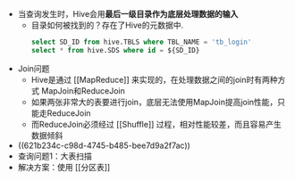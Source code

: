 - 当查询发生时，Hive会用**最后一级目录作为底层处理数据的输入**
	- 目录如何被找到的？存在了Hive的元数据中.
	  ```SQL
	  select SD_ID from hive.TBLS where TBL_NAME = 'tb_login'
	  select * from hive.SDS where id = ${SD_ID}
	  ```
- Join问题
	- Hive是通过 [[MapReduce]] 来实现的，在处理数据之间的join时有两种方式 MapJoin和ReduceJoin
	- 如果两张非常大的表要进行join，底层无法使用MapJoin提高join性能，只能走ReduceJoin
	- 而ReduceJoin必须经过 [[Shuffle]] 过程，相对性能较差，而且容易产生数据倾斜
- ((621b234c-c98d-4745-b485-bee7d9a2f7ac))
- 查询问题1：大表扫描
- 解决方案：使用 [[分区表]]